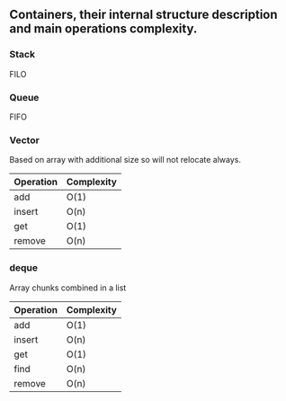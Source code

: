 ## Containers, their internal structure description and main operations complexity.

### Stack

FILO


### Queue

FIFO


### Vector

Based on array with additional size so will not relocate always.

| Operation | Complexity |
| - | - |
| add | O(1) |
| insert | O(n) |
| get | O(1) |
| remove | O(n) |


### deque

Array chunks combined in a list

| Operation | Complexity |
| - | - |
| add | O(1) |
| insert | O(n) |
| get | O(1) |
| find | O(n) |
| remove | O(n) |
